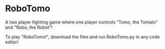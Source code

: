 # RoboTomo
A two player fighting game where one player controls "Tomo, the Tomato" and "Robo, the Robot"!

To play "RoboTomo!", download the files and run RoboTomo.py in any code editor!
